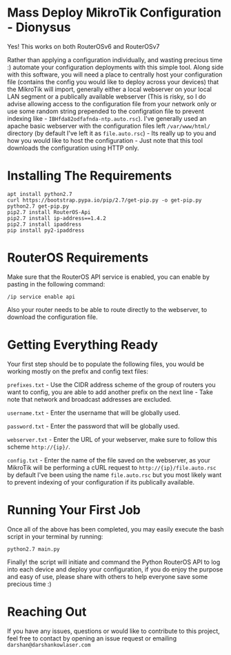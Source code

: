 # Mass Deploy MikroTik Configuration - Dionysus
Yes! This works on both RouterOSv6 and RouterOSv7

Rather than applying a configuration individually, and wasting precious time :) automate your configuration deployments with this simple tool. Along side with this software, you will need a place to centrally host your configuration file (contains the config you would like to deploy across your devices) that the MikroTik will import, generally either a local webserver on your local LAN segment or a publically available webserver (This is risky, so I do advise allowing access to the configuration file from your network only or use some random string prepended to the configration file to prevent indexing like - `IBHfda82odfafnda-ntp.auto.rsc`). I've generally used an apache basic webserver with the configuration files left `/var/www/html/` directory (by default I've left it as `file.auto.rsc`) - Its really up to you and how you would like to host the configuration - Just note that this tool downloads the configuration using HTTP only.


# Installing The Requirements
```
apt install python2.7
curl https://bootstrap.pypa.io/pip/2.7/get-pip.py -o get-pip.py
python2.7 get-pip.py
pip2.7 install RouterOS-Api
pip2.7 install ip-address==1.4.2
pip2.7 install ipaddress
pip install py2-ipaddress
```

# RouterOS Requirements
Make sure that the RouterOS API service is enabled, you can enable by pasting in the following command:

```
/ip service enable api
```

Also your router needs to be able to route directly to the webserver, to download the configuration file.


# Getting Everything Ready
Your first step should be to populate the following files, you would be working mostly on the prefix and config text files: 

`prefixes.txt` - Use the CIDR address scheme of the group of routers you want to config, you are able to add another prefix on the next line - Take note that network and broadcast addresses are excluded.

`username.txt` - Enter the username that will be globally used.

`password.txt` - Enter the password that will be globally used.

`webserver.txt` - Enter the URL of your webserver, make sure to follow this scheme `http://{ip}/`.

`config.txt` - Enter the name of the file saved on the webserver, as your MikroTik will be performing a cURL request to `http://{ip}/file.auto.rsc` by default I've been using the name `file.auto.rsc` but you most likely want to prevent indexing of your configuration if its publically available.


# Running Your First Job
Once all of the above has been completed, you may easily execute the bash script in your terminal by running:

```
python2.7 main.py
```

Finally! the script will initiate and command the Python RouterOS API to log into each device and deploy your configuration, if you do enjoy the purpose and easy of use, please share with others to help everyone save some precious time :)


# Reaching Out
If you have any issues, questions or would like to contribute to this project, feel free to contact by opening an issue request or emailing `darshan@darshankowlaser.com`
